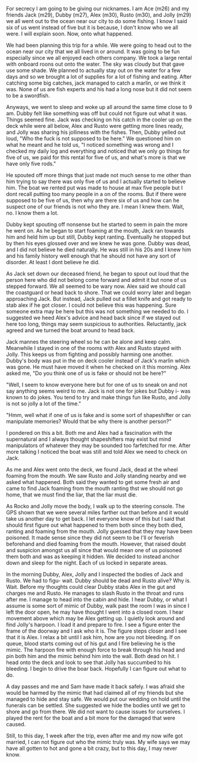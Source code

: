 For secrecy I am going to be giving our nicknames. I am Ace (m26) and my friends Jack (m29), Dubby (m27), Alex (m30), Rusto (m30), and Jolly (m29)   we all went out to the ocean near our city to do some fishing. I know  I said six of us went instead of five but it is because, I don't know who we all were. I will explain soon. Now, onto what happened.

We had been planning this trip for a while. We were going to head out to the ocean near our city that we all lived in or around. It was going to be fun especially since we all enjoyed each others company. We took a large rental with onboard roons out onto the water. The sky was cloudy but that gave use some shade. We planned to actually stay out on the water for a few days and so we brought a lot of supplies for a lot of fishing and eating. After catching some big catches, jack managed to catch a marlin, or we think it was. None of us are fish experts and his had a long nose but it did not seem to be a swordfish.

Anyways, we went to sleep and woke up all around the same time close to 9 am. Dubby felt like something was off but could not figure out what it was. Things seemed fine. Jack was checking on his catch in the cooler up on the deck while were all below, Alex and Rusto were getting more lines ready, and Jolly was sharing his jolliness with the fishes. 
Then, Dubby yelled out loud, "Who the fuck is not supposed to be here." We questioned him on what he meant and he told us, "I noticed something was wrong and I checked my daily log and everything and noticed that we only go things for five of us, we paid for this rental for five of us, and what's more is that we have only five rods."

 He spouted off more things that just made not much sense to me other than him trying to say there was only five of us and I actually started to believe him. The boat we rented put was made to house at max five people but I dont recall putting too many people in a on of the rooms. But if there were supposed to be five of us, then why are there six of us and how can he suspect one of our friends is not who they are. I mean I knew them. Wait, no. I know them a lot. 

Dubby kept spouting off nonsense but he started to seem in pain the more he went on. As he began to start foaming at the mouth, Jack ran towards him and held him up but still, Dubby kept ranting. Eventually he stopped but by then his eyes glossed over and we knew he was gone. Dubby was dead, and I did not believe he died naturally. He was still in his 20s and I knew him and his family history well enough that he should not have any sort of disorder. At least I dont believe he did. 

As Jack set down our deceased friend, he began to spout out loud that the person here who did not belong come forward and admit it but none of us stepped forward. We all seemed to be wary now. Alex said we should call the coastguard or head back to shore. That we could worry later and began approaching Jack. But instead, Jack pulled out a fillet knife and got ready to stab alex if he got closer. I could not believe this was happening. Sure someone extra may be here but this was not something we needed to do. I suggested we heed Alex's advice and head back since if we stayed out here too long, things may seem suspicious to authorities. Reluctantly, jack agreed and we turned the boat around to head back.

Jack mannes the steering wheel so he can be alone and keep calm. Meanwhile I stayed in one of the rooms with Alex and Rusto stayed with Jolly. This keeps us from fighting and possibly harming one another. Dubby's body was put in the on deck cooler instead of Jack's marlin which was gone. He must have moved it when he checked on it this morning. Alex asked me, "Do you think one of us is fake or should not be here?"

"Well, I seem to know everyone here but for one of us to sneak on and not say anything seems weird to me. Jack is not one for jokes but Dubby i- was known to do jokes. You tend to try and make things fun like Rusto, and Jolly is not so jolly a lot of the time."

"Hmm, well what if one of us is fake and is some sort of shapeshifter or can manipulate memories? Would that be why there is another person?"

I pondered on this a bit. Both me and Alex had a fascination with the supernatural and I always thought shapeshifters may exist but mind manipulators of whatever they may be sounded too farfetched for me. After more talking I noticed the boat was still and told Alex  we need to check on Jack.

As me and Alex went onto the deck, we found Jack, dead at the wheel foaming from the mouth. We saw Rusto and Jolly standing nearby and we asked what happened. Both said they wanted to get some fresh air and came to find Jack foaming from the mouth ranting thst we should not go home, that we must find the liar, that the liar must die.

As Rocko and Jolly move the body, I walk up to the steering console. The GPS shown that we were several miles farther out than before and it would take us another day to get back. I let everyone know of this but I said that should first figure out what happened to them both since they both died, ranting and foaming from the mouth. Jolly guessed that they may have been poisoned. It made sense since they did not seem to be I'll or feverish beforehand and died foaming from the mouth. However, that raised doubt and suspicion amongst us all since that would mean one of us poisoned them both and was as keeping it hidden. We decided to instead anchor down and sleep for the night. Each of us locked in separate areas.

 In the morning Dubby, Alex, Jolly and I inspected the bodies of Jack and Rusto. We had to figu- wait. Dubby should be dead and Rusto alive? Why is. Wait. Before my thoughts could clear Dubby stabs Alex in the gut and charges me and Rusto. He manages to slash Rusto in the throat and runs after me. I manage to head into the cabin and hide. I hear Dubby, or what I assume is some sort of mimic of Dubby, walk past the room I was in since I left the door open, he may have thought I went into a closed room. I hear movement above which may be Alex getting up. I  quietly look around and find Jolly's harpoon. I load it and prepare to fire. I see a figure enter the frame of the doorway and I ask who it is. The figure steps closer and I see that it is Alex. I relax a bit until I ask him, how are you not bleeding. If on queue, blood starts coming out of his gut and I fire believing he is the mimic. The harpoon fire with enough force to break through his head and pin both him and the mimic behind him into the wall. Both dead on hit. I head onto the deck and look to see that Jolly has succumbed to his bleeding. I begin to drive the boar back. Hopefully I can figure out what to do.


A day passes and me and Sam have made it back safely. I was afraid she would be harmed by the mimic that had claimed all of my friends but she managed to hide and stay safe. We would put our wedding on hold until the funerals can be settled. She suggested we hide the bodies until we get to shore and go from there. We did not want to cause issues for ourselves. I played the rent for the boat and a bit more for the damaged that were caused.

Still, to this day, 1 week after the trip, even after me and my now wife got married, I can not figure out who the mimic truly was. My wife says we may have all gotten to hot and gone a bit crazy, but to this day, I may never know.